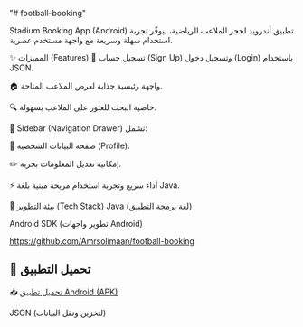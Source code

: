 "# football-booking" 

Stadium Booking App (Android)
تطبيق أندرويد لحجز الملاعب الرياضية، بيوفّر تجربة استخدام سهلة وسريعة مع واجهة مستخدم عصرية.

✨ المميزات (Features)
📝 تسجيل حساب (Sign Up) وتسجيل دخول (Login) باستخدام JSON.

🏠 واجهة رئيسية جذابة لعرض الملاعب المتاحة.

🔍 خاصية البحث للعثور على الملاعب بسهولة.

📂 Sidebar (Navigation Drawer) تشمل:

👤 صفحة البيانات الشخصية (Profile).

✏️ إمكانية تعديل المعلومات بحرية.

⚡ أداء سريع وتجربة استخدام مريحة مبنية بلغة Java.

📱 بيئة التطوير (Tech Stack)
Java (لغة برمجة التطبيق)

Android SDK (تطوير واجهات Android)

https://github.com/Amrsolimaan/football-booking

## 📱 تحميل التطبيق

📥 [تحميل تطبيق Android (APK)](https://github.com/Amrsolimaan/football-booking/releases/tag/untagged-e7780f36cd35f079a3e8/app-release.apk)


JSON (لتخزين ونقل البيانات)

